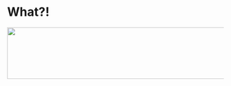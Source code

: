 # What?!


<a href="https://github.com/devxb/gitanimals">
  <img
    src="https://render.gitanimals.org/lines/ahsimsim"
    width="600"
    height="120"
  />
</a>
    
